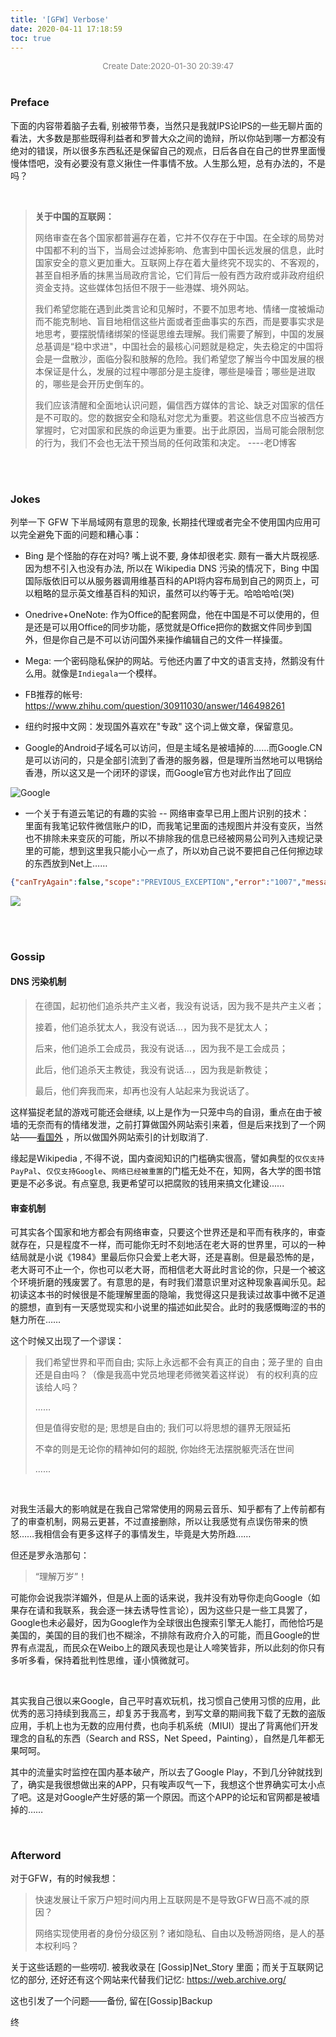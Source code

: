 ```yaml
---
title: '[GFW] Verbose'
date: 2020-04-11 17:18:59
toc: true
---
```


<center><font size =2 color=grey>Create Date:2020-01-30 20:39:47</font></center>
</br>


### Preface

下面的内容带着脑子去看, 别被带节奏，当然只是我就IPS论IPS的一些无聊片面的看法，大多数是那些既得利益者和罗普大众之间的诡辩，所以你站到哪一方都没有绝对的错误，所以很多东西私还是保留自己的观点，日后各自在自己的世界里面慢慢体悟吧，没有必要没有意义揪住一件事情不放。人生那么短，总有办法的，不是吗？

</br>


> **关于中国的互联网：**
>
> 网络审查在各个国家都普遍存在着，它并不仅存在于中国。在全球的局势对中国都不利的当下，当局会过滤掉影响、危害到中国长远发展的信息，此时国家安全的意义更加重大。互联网上存在着大量终究不现实的、不客观的，甚至自相矛盾的抹黑当局政府言论，它们背后一般有西方政府或非政府组织资金支持。这些媒体包括但不限于一些港媒、境外网站。
>
> 我们希望您能在遇到此类言论和见解时，不要不加思考地、情绪一度被煽动而不能克制地、盲目地相信这些片面或者歪曲事实的东西，而是要事实求是地思考，要摆脱情绪绑架的怪诞思维去理解。我们需要了解到，中国的发展总基调是“稳中求进"，中国社会的最核心问题就是稳定，失去稳定的中国将会是一盘散沙，面临分裂和肢解的危险。我们希望您了解当今中国发展的根本保证是什么，发展的过程中哪部分是主旋律，哪些是噪音；哪些是进取的，哪些是会开历史倒车的。
>
> 我们应该清醒和全面地认识问题，偏信西方媒体的言论、缺乏对国家的信任是不可取的。您的数据安全和隐私对您尤为重要。若这些信息不应当被西方掌握时，它对国家和民族的命运更为重要。出于此原因，当局可能会限制您的行为，我们不会也无法干预当局的任何政策和决定。
> ----老D博客


<br><br>


### Jokes

列举一下 GFW 下半局域网有意思的现象, 长期挂代理或者完全不使用国内应用可以完全避免下面的问题和糟心事：

+ Bing 是个怪胎的存在对吗? 嘴上说不要, 身体却很老实. 颇有一番大片既视感. 因为想不引入也没有办法, 所以在 Wikipedia DNS 污染的情况下，Bing 中国国际版依旧可以从服务器调用维基百科的API将内容布局到自己的网页上，可以粗略的显示英文维基百科的知识，虽然可以约等于无。哈哈哈哈(哭)

+ Onedrive+OneNote: 作为Office的配套网盘，他在中国是不可以使用的，但是还是可以用Office的同步功能，感觉就是Office把你的数据文件同步到国外，但是你自己是不可以访问国外来操作编辑自己的文件一样操蛋。

+ Mega: 一个密码隐私保护的网站。亏他还内置了中文的语言支持，然鹅没有什么用。就像是`Indiegala`一个模样。
  
+ FB推荐的帐号: https://www.zhihu.com/question/30911030/answer/146498261

+ 纽约时报中文网：发现国外喜欢在"专政" 这个词上做文章，保留意见。

+ Google的Android子域名可以访问，但是主域名是被墙掉的……而Google.CN是可以访问的，只是全部引流到了香港的服务器，但是理所当然地可以甩锅给香港，所以这又是一个闭环的谬误，而Google官方也对此作出了回应

![Google](https://s1.ax1x.com/2020/04/11/GbAi7T.md.png)

+ 一个关于有道云笔记的有趣的实验 -- 网络审查早已用上图片识别的技术：
<br>里面有我笔记软件微信账户的ID，而我笔记里面的违规图片并没有变灰，当然也不排除未来变灰的可能，所以不排除我的信息已经被网易公司列入违规记录里的可能，想到这里我只能小心一点了，所以劝自己说不要把自己任何擦边球的东西放到Net上……

```json
{"canTryAgain":false,"scope":"PREVIOUS_EXCEPTION","error":"1007","message":"Message[SHARE_BANNED_EXCEPTION]: Public shared file is banned, userId=weixinobU7Vjt2JyBHTax7qCEM_xxxxxxxx, fileId=CB0BC1F1DFBF4A17BBAC2388FD87F3E5","objectUser":null}
```

![](https://s1.ax1x.com/2020/04/11/GbulM4.th.png)

<br><br>

### Gossip

#### DNS 污染机制

> 在德国，起初他们追杀共产主义者，我没有说话，因为我不是共产主义者；
>
> 接着，他们追杀犹太人，我没有说话…，因为我不是犹太人；
>
> 后来，他们追杀工会成员，我没有说话…，因为我不是工会成员；
>
> 此后，他们追杀天主教徒，我没有说话…，因为我是新教徒；
>
> 最后，他们奔我而来，却再也没有人站起来为我说话了。


这样猫捉老鼠的游戏可能还会继续, 以上是作为一只笼中鸟的自诩，重点在由于被墙的无奈而有的情绪发泄，之前打算做国外网站索引来着，但是后来找到了一个网站——[看国外](http://www.kguowai.com/) ，所以做国外网站索引的计划取消了.

缘起是Wikipedia , 不得不说，国内查阅知识的门槛确实很高，譬如典型的`仅仅支持PayPal`、`仅仅支持Google`、`网络已经被重置`的门槛无处不在，知网，各大学的图书馆更是不必多说。有点窒息, 我更希望可以把腐败的钱用来搞文化建设......

#### 审查机制

可其实各个国家和地方都会有网络审查，只要这个世界还是和平而有秩序的，审查就存在，只是程度不一样，而可能你无时不刻地活在老大哥的世界里，可以的一种结局就是小说《1984》里最后你只会爱上老大哥，还是喜剧。但是最恐怖的是，老大哥可不止一个，你也可以老大哥，而相信老大哥此时言论的你，只是一个被这个环境折磨的残废罢了。有意思的是，有时我们潜意识里对这种现象喜闻乐见。起初读这本书的时候很是不能理解里面的隐喻，我觉得这只是我读过故事中微不足道的臆想，直到有一天感觉现实和小说里的描述如此契合。此时的我感慨晦涩的书的魅力所在……

这个时候又出现了一个谬误：

> 我们希望世界和平而自由; 实际上永远都不会有真正的自由；笼子里的 自由 还是自由吗？（像是我高中党员地理老师微笑着这样说）
> 有的权利真的应该给人吗？
> 
> ……
> 
> 但是值得安慰的是; 思想是自由的; 我们可以将思想的疆界无限延拓
> 
> 不幸的则是无论你的精神如何的超脱, 你始终无法摆脱躯壳活在世间
> 
> ......

</br>

对我生活最大的影响就是在我自己常常使用的网易云音乐、知乎都有了上传前都有了的审查机制，网易云更甚，不过直接删除，所以让我感觉有点误伤带来的愤怒……我相信会有更多这样子的事情发生，毕竟是大势所趋……

但还是罗永浩那句：

> “理解万岁”！

可能你会说我崇洋媚外，但是从上面的话来说，我并没有劝导你走向Google（如果存在请和我联系，我会逐一抹去诱导性言论），因为这些只是一些工具罢了，Google也未必最好，因为Google作为全球很出色搜索引擎无人能打，而他恰巧是美国的，美国的目的我们也不糊涂，不排除有政府介入的可能，而且Google的世界有点混乱，而民众在Weibo上的跟风表现也是让人啼笑皆非，所以此刻的你只有多听多看，保持着批判性思维，谨小慎微就可。

</br>

其实我自己很以来Google，自己平时喜欢玩机，找习惯自己使用习惯的应用，此优秀的恶习持续到我高三，却复苏于我高考，到写文章的期间我下载了无数的盗版应用，手机上也为无数的应用付费，也向手机系统（MIUI）提出了背离他们开发理念的自私的东西（Search and RSS，Net Speed，Painting），自然是几年都无果呵呵。

其中的流量实时监控在国内基本破产，所以去了Google Play，不到几分钟就找到了，确实是我很想做出来的APP，只有唉声叹气一下，我想这个世界确实可太小点了吧。这是对Google产生好感的第一个原因。而这个APP的论坛和官网都是被墙掉的……

<br>

### Afterword

对于GFW，有的时候我想：

> 快速发展让千家万户短时间内用上互联网是不是导致GFW日高不减的原因？
>
> 网络实现使用者的身份分级区别 ? 诸如隐私、自由以及畅游网络，是人的基本权利吗？

关于这些话题的一些唠叨. 被我收录在 [Gossip]Net_Story 里面；而关于互联网记忆的部分, 还好还有这个网站来代替我们记忆: https://web.archive.org/

这也引发了一个问题——备份, 留在[Gossip]Backup

终